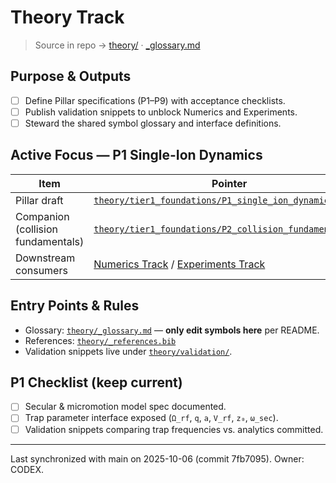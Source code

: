 # Theory Track

> Source in repo → [theory/](../../tree/main/theory/) · [_glossary.md](../../blob/main/theory/_glossary.md)

## Purpose & Outputs
- [ ] Define Pillar specifications (P1–P9) with acceptance checklists.
- [ ] Publish validation snippets to unblock Numerics and Experiments.
- [ ] Steward the shared symbol glossary and interface definitions.
## Active Focus — P1 Single-Ion Dynamics
| Item | Pointer |
| --- | --- |
| Pillar draft | [`theory/tier1_foundations/P1_single_ion_dynamics.md`](../../blob/main/theory/tier1_foundations/P1_single_ion_dynamics.md) |
| Companion (collision fundamentals) | [`theory/tier1_foundations/P2_collision_fundamentals.md`](../../blob/main/theory/tier1_foundations/P2_collision_fundamentals.md) |
| Downstream consumers | [Numerics Track](Numerics_Track) / [Experiments Track](Experiments_Track) |

## Entry Points & Rules
- Glossary: [`theory/_glossary.md`](../../blob/main/theory/_glossary.md) — **only edit symbols here** per README.
- References: [`theory/_references.bib`](../../blob/main/theory/_references.bib)
- Validation snippets live under [`theory/validation/`](../../tree/main/theory/validation/).

## P1 Checklist (keep current)
- [ ] Secular & micromotion model spec documented.
- [ ] Trap parameter interface exposed (`Ω_rf`, `q`, `a`, `V_rf`, `z₀`, `ω_sec`).
- [ ] Validation snippets comparing trap frequencies vs. analytics committed.

---
Last synchronized with main on 2025-10-06 (commit 7fb7095). Owner: CODEX.
